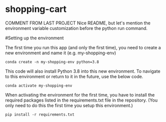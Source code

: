 # shopping-cart

COMMENT FROM LAST PROJECT
Nice README, but let's mention the environment variable customization before the python run command.


#Setting up the environment

The first time you run this app (and only the first time), you need to create a new environment and name it (e.g. my-shopping-env)



`conda create -n my-shopping-env python=3.8`


This code will also install Python 3.8 into this new environment. To navigate to this environment or return to it in the future, use the below code.


`conda activate my-shopping-env`


When activating the environment for the first time, you have to install the required packages listed in the requirements.txt file in the repository. (You only need to do this the first time you setup this environment.)

`pip install -r requirements.txt`
